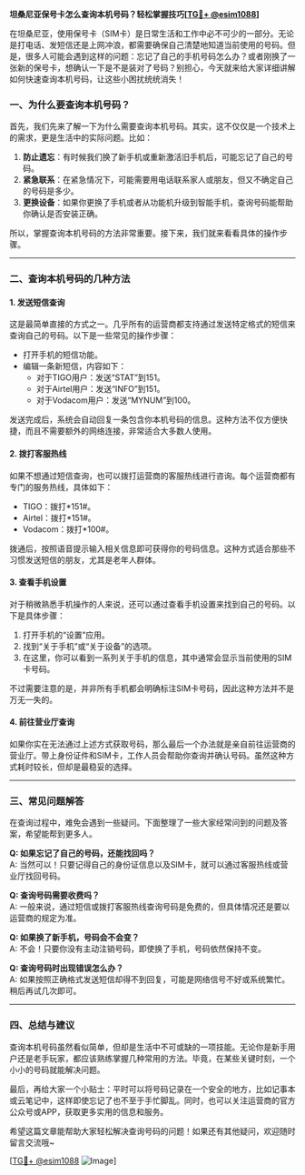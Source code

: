 **坦桑尼亚保号卡怎么查询本机号码？轻松掌握技巧[[TG💪+ @esim1088](https://t.me/s/esim1088)]**

在坦桑尼亚，使用保号卡（SIM卡）是日常生活和工作中必不可少的一部分。无论是打电话、发短信还是上网冲浪，都需要确保自己清楚地知道当前使用的号码。但是，很多人可能会遇到这样的问题：忘记了自己的手机号码怎么办？或者刚换了一张新的保号卡，想确认一下是不是装对了号码？别担心，今天就来给大家详细讲解如何快速查询本机号码，让这些小困扰统统消失！

### **一、为什么要查询本机号码？**

首先，我们先来了解一下为什么需要查询本机号码。其实，这不仅仅是一个技术上的需求，更是生活中的实际问题。比如：

1. **防止遗忘**：有时候我们换了新手机或重新激活旧手机后，可能忘记了自己的号码。
2. **紧急联系**：在紧急情况下，可能需要用电话联系家人或朋友，但又不确定自己的号码是多少。
3. **更换设备**：如果你更换了手机或者从功能机升级到智能手机，查询号码能帮助你确认是否安装正确。

所以，掌握查询本机号码的方法非常重要。接下来，我们就来看看具体的操作步骤。

---

### **二、查询本机号码的几种方法**

#### **1. 发送短信查询**
这是最简单直接的方式之一。几乎所有的运营商都支持通过发送特定格式的短信来查询自己的号码。以下是一些常见的操作步骤：

- 打开手机的短信功能。
- 编辑一条新短信，内容如下：
  - 对于TIGO用户：发送“STAT”到151。
  - 对于Airtel用户：发送“INFO”到151。
  - 对于Vodacom用户：发送“MYNUM”到100。

发送完成后，系统会自动回复一条包含你本机号码的信息。这种方法不仅方便快捷，而且不需要额外的网络连接，非常适合大多数人使用。

#### **2. 拨打客服热线**
如果不想通过短信查询，也可以拨打运营商的客服热线进行咨询。每个运营商都有专门的服务热线，具体如下：

- TIGO：拨打*151#。
- Airtel：拨打*151#。
- Vodacom：拨打*100#。

拨通后，按照语音提示输入相关信息即可获得你的号码信息。这种方式适合那些不习惯发送短信的朋友，尤其是老年人群体。

#### **3. 查看手机设置**
对于稍微熟悉手机操作的人来说，还可以通过查看手机设置来找到自己的号码。以下是具体步骤：

1. 打开手机的“设置”应用。
2. 找到“关于手机”或“关于设备”的选项。
3. 在这里，你可以看到一系列关于手机的信息，其中通常会显示当前使用的SIM卡号码。

不过需要注意的是，并非所有手机都会明确标注SIM卡号码，因此这种方法并不是万无一失的。

#### **4. 前往营业厅查询**
如果你实在无法通过上述方式获取号码，那么最后一个办法就是亲自前往运营商的营业厅。带上身份证件和SIM卡，工作人员会帮助你查询并确认号码。虽然这种方式耗时较长，但却是最稳妥的选择。

---

### **三、常见问题解答**

在查询过程中，难免会遇到一些疑问。下面整理了一些大家经常问到的问题及答案，希望能帮到更多人。

**Q: 如果忘记了自己的号码，还能找回吗？**  
A: 当然可以！只要记得自己的身份证信息以及SIM卡，就可以通过客服热线或营业厅找回号码。

**Q: 查询号码需要收费吗？**  
A: 一般来说，通过短信或拨打客服热线查询号码是免费的，但具体情况还是要以运营商的规定为准。

**Q: 如果换了新手机，号码会不会变？**  
A: 不会！只要你没有主动注销号码，即使换了手机，号码依然保持不变。

**Q: 查询号码时出现错误怎么办？**  
A: 如果按照正确格式发送短信却得不到回复，可能是网络信号不好或系统繁忙。稍后再试几次即可。

---

### **四、总结与建议**

查询本机号码虽然看似简单，但却是生活中不可或缺的一项技能。无论你是新手用户还是老手玩家，都应该熟练掌握几种常用的方法。毕竟，在某些关键时刻，一个小小的号码就能解决问题。

最后，再给大家一个小贴士：平时可以将号码记录在一个安全的地方，比如记事本或云笔记中，这样即使忘记了也不至于手忙脚乱。同时，也可以关注运营商的官方公众号或APP，获取更多实用的信息和服务。

希望这篇文章能帮助大家轻松解决查询号码的问题！如果还有其他疑问，欢迎随时留言交流哦~ 

[[TG💪+ @esim1088](https://t.me/s/esim1088) ![Image](https://i.postimg.cc/4NQfJmqS/Snipaste-2025-05-13-00-14-12.png)]